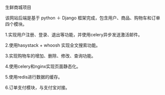 生鲜商城项目

该网站后端是基于 python ＋ Django 框架完成，包含用户、商品、购物车和订单四个模块。

1.实现用户注册、登录、退出等功能，并使用celery异步发送激活邮件。

2.使用hasystack + whoosh 实现全文搜索功能。

3.实现购物车的增加、删除、修改、查询功能。

4.使用celery和nginx实现页面静态化。

5.使用redis进行数据的缓存。

6.订单支付模块，与支付宝对接。


